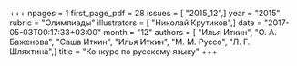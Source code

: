 +++
npages = 1
first_page_pdf = 28
issues = [ "2015_12",]
year = "2015"
rubric = "Олимпиады"
illustrators = [ "Николай Крутиков",]
date = "2017-05-03T00:17:33+03:00"
month = "12"
authors = [ "Илья Иткин", "О. А. Баженова", "Саша Иткин", "Илья Иткин", "М. М. Руссо", "Л. Г. Шляхтина",]
title = "Конкурс по русскому языку"
+++
